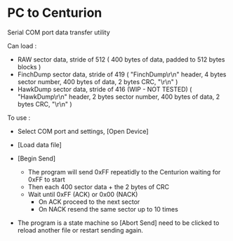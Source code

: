 # PC to Centurion

Serial COM port data transfer utility

Can load :
- RAW sector data, stride of 512 ( 400 bytes of data, padded to 512 bytes blocks )
- FinchDump sector data, stride of 419 ( "FinchDump\r\n" header, 4 bytes sector number, 400 bytes of data, 2 bytes CRC, "\r\n" )
- HawkDump sector data, stride of 416 (WIP - NOT TESTED)  ( "HawkDump\r\n" header, 2 bytes sector number, 400 bytes of data, 2 bytes CRC, "\r\n" )

To use :
- Select COM port and settings, [Open Device]
- [Load data file]
- [Begin Send]
  - The program will send 0xFF repeatidly to the Centurion waiting for 0xFF to start
  - Then each 400 sector data + the 2 bytes of CRC
  - Wait until 0xFF (ACK) or 0x00 (NACK)
    - On ACK proceed to the next sector
    - On NACK resend the same sector up to 10 times

- The program is a state machine so [Abort Send] need to be clicked to reload another file or restart sending again.


